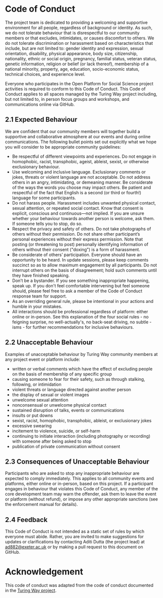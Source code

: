 # Code of Conduct 
The project team is dedicated to providing a welcoming and supportive environment for all people, regardless of background or identity. As such, we do not tolerate behaviour that is disrespectful to our community members or that excludes, intimidates, or causes discomfort to others. We do not tolerate discrimination or harassment based on characteristics that include, but are not limited to: gender identity and expression, sexual orientation, disability, physical appearance, body size, citizenship, nationality, ethnic or social origin, pregnancy, familial status, veteran status, genetic information, religion or belief (or lack thereof), membership of a national minority, property, age, education, socio-economic status, technical choices, and experience level.

Everyone who participates in the Open Platform for Social Science project activities is required to conform to this Code of Conduct. This Code of Conduct applies to all spaces managed by the Turing Way project including, but not limited to, in person focus groups and workshops, and communications online via GitHub. 

## 2.1 Expected Behaviour

We are confident that our community members will together build a supportive and collaborative atmosphere at our events and during online communications. The following bullet points set out explicitly what we hope you will consider to be appropriate community guidelines:

- Be respectful of different viewpoints and experiences. Do not engage in homophobic, racist, transphobic, ageist, ableist, sexist, or otherwise exclusionary behaviour.
- Use welcoming and inclusive language. Exclusionary comments or jokes, threats or violent language are not acceptable. Do not address others in an angry, intimidating, or demeaning manner. Be considerate of the ways the words you choose may impact others. Be patient and respectful of the fact that English is a second (or third or fourth!) language for some participants.
- Do not harass people. Harassment includes unwanted physical contact, sexual attention, or repeated social contact. Know that consent is explicit, conscious and continuous—not implied. If you are unsure whether your behaviour towards another person is welcome, ask them. If someone tells you to stop, do so.
- Respect the privacy and safety of others. Do not take photographs of others without their permission. Do not share other participant’s personal experiences without their express permission. Note that posting (or threatening to post) personally identifying information of others without their consent ("doxing") is a form of harassment.
- Be considerate of others’ participation. Everyone should have an opportunity to be heard. In update sessions, please keep comments succinct so as to allow maximum engagement by all participants. Do not interrupt others on the basis of disagreement; hold such comments until they have finished speaking.
- Don’t be a bystander. If you see something inappropriate happening, speak up. If you don't feel comfortable intervening but feel someone should, please feel free to ask a member of the Code of Conduct response team for support.
- As an overriding general rule, please be intentional in your actions and humble in your mistakes.
- All interactions should be professional regardless of platform: either online or in-person. See this explanation of the four social rules - no feigning surprise, no well-actually's, no back-seat driving, no subtle -isms - for further recommendations for inclusive behaviours.

## 2.2 Unacceptable Behaviour

Examples of unacceptable behaviour by Turing Way community members at any project event or platform include:

- written or verbal comments which have the effect of excluding people on the basis of membership of any specific group
- causing someone to fear for their safety, such as through stalking, following, or intimidation
- violent threats or language directed against another person
- the display of sexual or violent images
- unwelcome sexual attention
- nonconsensual or unwelcome physical contact
- sustained disruption of talks, events or communications
- insults or put downs
- sexist, racist, homophobic, transphobic, ableist, or exclusionary jokes
- excessive swearing
- incitement to violence, suicide, or self-harm
- continuing to initiate interaction (including photography or recording) with someone after being asked to stop
- publication of private communication without consent

## 2.3 Consequences of Unacceptable Behaviour

Participants who are asked to stop any inappropriate behaviour are expected to comply immediately. This applies to all community events and platforms, either online or in-person, based on this project. If a participant engages in behaviour that violates this Code of Conduct, any member of the core development team may warn the offender, ask them to leave the event or platform (without refund), or impose any other appropriate sanctions (see the enforcement manual for details).

## 2.4 Feedback

This Code of Conduct is not intended as a static set of rules by which everyone must abide. Rather, you are invited to make suggestions for updates or clarifications by contacting Aditi Dutta (the project lead) at ad882@exeter.ac.uk or by making a pull request to this document on GitHub.

# Acknowledgement

This code of conduct was adapted from the code of conduct documented in the [Turing Way project](https://github.com/alan-turing-institute/the-turing-way/blob/main/CODE_OF_CONDUCT.md).
